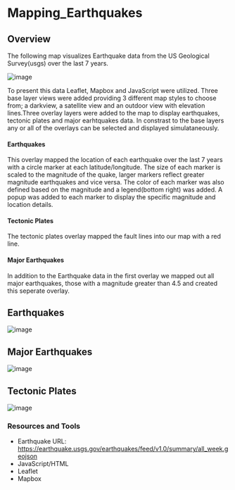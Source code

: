 # Mapping_Earthquakes

## Overview
The following map visualizes Earthquake data from the US Geological Survey(usgs) over the last 7 years. 

![image](https://user-images.githubusercontent.com/107006216/190522466-7d422518-de1e-49a0-b101-5eb81499939c.png)

To present this data Leaflet, Mapbox and JavaScript were utilized. Three base layer views were added providing 3 different map styles to choose from; a darkview, a satellite view and an outdoor view with elevation lines.Three overlay layers were added to the map to display earthquakes, tectonic plates and major earhtquakes data.  In constrast to the base layers any or all of the overlays can be selected and displayed simulataneously. 
 
#### Earthquakes
This overlay mapped the location of each earthquake over the last 7 years with a circle marker at each latitude/longitude. The size of each marker is scaled to the magnitude of the quake, larger markers reflect greater magnitude earthquakes and vice versa. The color of each marker was also defined based on the magnitude and a legend(bottom right) was added. A popup was added to each marker to display the specific magnitude and location details. 

#### Tectonic Plates
The tectonic plates overlay mapped the fault lines into our map with a red line.

#### Major Earthquakes
In addition to the Earthquake data in the first overlay we mapped out all major earthquakes, those with a magnitude greater than 4.5 and created this seperate overlay.

## Earthquakes
![image](https://user-images.githubusercontent.com/107006216/190522654-396604e8-9573-433e-a2d8-421a3f440f51.png)


## Major Earthquakes
![image](https://user-images.githubusercontent.com/107006216/190522563-724b3d01-3ac6-49b8-bd08-b36c62479f09.png)


## Tectonic Plates
![image](https://user-images.githubusercontent.com/107006216/190522369-d2a84951-8b42-4801-ae24-a1773f3c1398.png)


### Resources and Tools
- Earthquake URL: https://earthquake.usgs.gov/earthquakes/feed/v1.0/summary/all_week.geojson
- JavaScript/HTML
- Leaflet
- Mapbox





